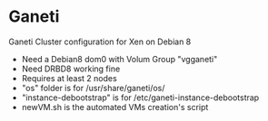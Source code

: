 # Ganeti
Ganeti Cluster configuration for Xen on Debian 8

* Need a Debian8 dom0 with Volum Group "vgganeti"
* Need DRBD8 working fine
* Requires at least 2 nodes
* "os" folder is for /usr/share/ganeti/os/
* "instance-debootstrap" is for /etc/ganeti-instance-debootstrap
* newVM.sh is the automated VMs creation's script

